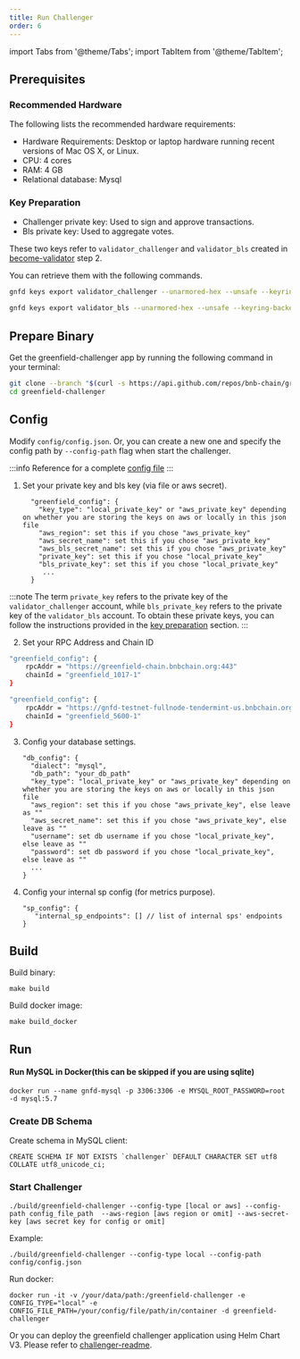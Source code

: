 ```yaml
---
title: Run Challenger
order: 6
---
```


import Tabs from '@theme/Tabs';
import TabItem from '@theme/TabItem';

## Prerequisites

### Recommended Hardware

The following lists the recommended hardware requirements:
- Hardware Requirements: Desktop or laptop hardware running recent versions of Mac OS X, or Linux.
- CPU: 4 cores
- RAM: 4 GB
- Relational database: Mysql

### Key Preparation
- Challenger private key: Used to sign and approve transactions.
- Bls private key: Used to aggregate votes.

These two keys refer to `validator_challenger` and `validator_bls` created in [become-validator](../run-node/become-validator.md) step 2.

You can retrieve them with the following commands.
```bash
gnfd keys export validator_challenger --unarmored-hex --unsafe --keyring-backend test

gnfd keys export validator_bls --unarmored-hex --unsafe --keyring-backend test
```

## Prepare Binary

Get the greenfield-challenger app by running the following command in your terminal:

```bash
git clone --branch "$(curl -s https://api.github.com/repos/bnb-chain/greenfield-challenger/releases/latest  | jq -r '.tag_name')" https://github.com/bnb-chain/greenfield-challenger.git
cd greenfield-challenger
```

## Config

Modify `config/config.json`. Or, you can create a new one and specify the config path by `--config-path` flag when start the challenger.

:::info
Reference for a complete [config file](https://github.com/bnb-chain/bnb-chain-charts/blob/master/gnfd-challenger-testnet-values/values.yaml#L4)
:::

1. Set your private key and bls key (via file or aws secret).

   ```
     "greenfield_config": {
       "key_type": "local_private_key" or "aws_private_key" depending on whether you are storing the keys on aws or locally in this json file
       "aws_region": set this if you chose "aws_private_key"
       "aws_secret_name": set this if you chose "aws_private_key"
       "aws_bls_secret_name": set this if you chose "aws_private_key"
       "private_key": set this if you chose "local_private_key"
       "bls_private_key": set this if you chose "local_private_key" 
        ...
     }
   ```

:::note
The term `private_key` refers to the private key of the `validator_challenger` account, while `bls_private_key` refers
to the private key of the `validator_bls` account. To obtain these private keys, you can follow the instructions
provided in the [key preparation](#key-preparation) section.
:::

2. Set your RPC Address and Chain ID    

<Tabs>
<TabItem value="mainnet" label="Mainnet">

   ```bash
   "greenfield_config": {
       rpcAddr = "https://greenfield-chain.bnbchain.org:443"
       chainId = "greenfield_1017-1"
   }
   ```

</TabItem>
<TabItem value="testnet" label="Testnet">

   ```bash
   "greenfield_config": {
       rpcAddr = "https://gnfd-testnet-fullnode-tendermint-us.bnbchain.org:443"
       chainId = "greenfield_5600-1"
   }
   ```

</TabItem>
</Tabs>


3. Config your database settings.

   ```
   "db_config": {
     "dialect": "mysql",
     "db_path": "your_db_path"
     "key_type": "local_private_key" or "aws_private_key" depending on whether you are storing the keys on aws or locally in this json file
     "aws_region": set this if you chose "aws_private_key", else leave as ""
     "aws_secret_name": set this if you chose "aws_private_key", else leave as ""
     "username": set db username if you chose "local_private_key", else leave as ""
     "password": set db password if you chose "local_private_key", else leave as ""
     ...
   }
   ```

4. Config your internal sp config (for metrics purpose).

   ```
   "sp_config": {
      "internal_sp_endpoints": [] // list of internal sps' endpoints
   }
   ```

## Build

Build binary:

```shell script
make build
```

Build docker image:

```shell script
make build_docker
```

## Run

#### Run MySQL in Docker(this can be skipped if you are using sqlite)

```shell
docker run --name gnfd-mysql -p 3306:3306 -e MYSQL_ROOT_PASSWORD=root -d mysql:5.7
```

### Create DB Schema

Create schema in MySQL client:

```shell
CREATE SCHEMA IF NOT EXISTS `challenger` DEFAULT CHARACTER SET utf8 COLLATE utf8_unicode_ci;
```

### Start Challenger

```shell script
./build/greenfield-challenger --config-type [local or aws] --config-path config_file_path  --aws-region [aws region or omit] --aws-secret-key [aws secret key for config or omit]
```

Example:
```shell script
./build/greenfield-challenger --config-type local --config-path config/config.json
```

Run docker:
```shell script
docker run -it -v /your/data/path:/greenfield-challenger -e CONFIG_TYPE="local" -e CONFIG_FILE_PATH=/your/config/file/path/in/container -d greenfield-challenger
```

Or you can deploy the greenfield challenger application using Helm Chart V3. Please refer to [challenger-readme](https://github.com/bnb-chain/greenfield/blob/master/deployment/helm/challenger-readme.md).